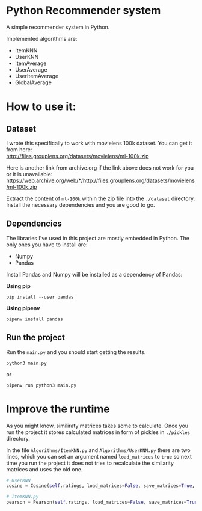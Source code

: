 # Python Recommender system
A simple recommender system in Python.

Implemented algorithms are:
- ItemKNN
- UserKNN
- ItemAverage
- UserAverage
- UserItemAverage
- GlobalAverage

# How to use it:

## Dataset

I wrote this specifically to work with movielens 100k dataset. You can get it from here:  
http://files.grouplens.org/datasets/movielens/ml-100k.zip

Here is another link from archive.org if the link above does not work for you or it is unavailable:  
https://web.archive.org/web/*/http://files.grouplens.org/datasets/movielens/ml-100k.zip

Extract the content of `ml-100k` within the zip file into the `./dataset` directory. Install the necessary dependencies and you are good to go.

## Dependencies
The libraries I've used in this project are mostly embedded in Python. The only ones you have to install are:

- Numpy
- Pandas

Install Pandas and Numpy will be installed as a dependency of Pandas:

**Using pip**

```
pip install --user pandas
```

**Using pipenv**

```
pipenv install pandas
```

## Run the project

Run the `main.py` and you should start getting the results.

```
python3 main.py
```

or

```
pipenv run python3 main.py
```

# Improve the runtime

As you might know, similiraty matrices takes some to calculate. Once you run the project it stores calculated matrices in form of pickles in `./pickles` directory.

In the file `Algorithms/ItemKNN.py` and `Algorithms/UserKNN.py` there are two lines, which you can set an argument named `load_matrices` to `true` so next time you run the project it does not tries to recalculate the similarity matrices and uses the old one.

```python
# UserKNN
cosine = Cosine(self.ratings, load_matrices=False, save_matrices=True, fold_id=self.fold_id)
```

```python
# ItemKNN.py
pearson = Pearson(self.ratings, load_matrices=False, save_matrices=True, fold_id=self.fold_id)
```
